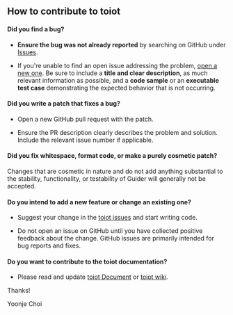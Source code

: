 ## How to contribute to toiot

#### **Did you find a bug?**

* **Ensure the bug was not already reported** by searching on GitHub under [Issues](https://github.com/ssu-nc/toiot/issues).

* If you're unable to find an open issue addressing the problem, [open a new one](https://github.com/ssu-nc/toiot/issues/new). Be sure to include a **title and clear description**, as much relevant information as possible, and a **code sample** or an **executable test case** demonstrating the expected behavior that is not occurring.

#### **Did you write a patch that fixes a bug?**

* Open a new GitHub pull request with the patch.

* Ensure the PR description clearly describes the problem and solution. Include the relevant issue number if applicable.

#### **Did you fix whitespace, format code, or make a purely cosmetic patch?**

Changes that are cosmetic in nature and do not add anything substantial to the stability, functionality, or testability of Guider will generally not be accepted.

#### **Do you intend to add a new feature or change an existing one?**

* Suggest your change in the [toiot issues](https://github.com/ssu-nc/toiot/issues) and start writing code.

* Do not open an issue on GitHub until you have collected positive feedback about the change. GitHub issues are primarily intended for bug reports and fixes.

#### **Do you want to contribute to the toiot documentation?**

* Please read and update [toiot Document](https://github.com/ssu-nc/toiot/blob/master/README.md) or [toiot wiki](https://github.com/SSU-NC/toiot/wiki).

Thanks!

Yoonje Choi
